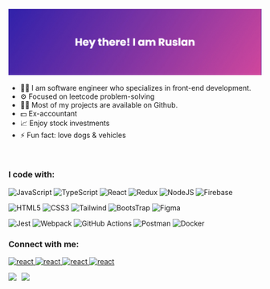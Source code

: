 ![Rus_ka's GitHub Banner](./assets/banner2.png)

<ul>
<li> 👨‍💻 I am software engineer who specializes in front-end development.</li> 
<li> ⚙️ Focused on leetcode problem-solving</li> 
<li> 👨‍💻 Most of my projects are available on Github.  
<li> 💵 Ex-accountant </li>
<li> 📈 Enjoy stock investments</li> 
<li> ⚡ Fun fact: love dogs & vehicles</li> 
</ul>
<br>

### I code with:

![JavaScript](https://img.shields.io/badge/JavaScript-F7DF1E?style=for-the-badge&logo=javascript&logoColor=black&backgroundColor=white)
![TypeScript](https://img.shields.io/badge/TypeScript-007ACC?style=for-the-badge&logo=typescript&logoColor=white)
![React](https://img.shields.io/badge/React-20232A?style=for-the-badge&logo=react&logoColor=61DAFB)
![Redux](https://img.shields.io/badge/Redux-593D88?style=for-the-badge&logo=redux&logoColor=white)
![NodeJS](https://img.shields.io/badge/node.js-6DA55F?style=for-the-badge&logo=node.js&logoColor=white)
![Firebase](https://img.shields.io/badge/Firebase-FBCC3E?style=for-the-badge&logo=firebase&logoColor=black)


![HTML5](https://img.shields.io/badge/HTML5-E34F26?style=for-the-badge&logo=html5&logoColor=white)
![CSS3](https://img.shields.io/badge/CSS3-1572B6?style=for-the-badge&logo=css3&logoColor=white)
![Tailwind](https://img.shields.io/badge/Tailwind_CSS-38B2AC?style=for-the-badge&logo=tailwind-css&logoColor=white)
![BootsTrap](https://img.shields.io/badge/Bootstrap-563D7C?style=for-the-badge&logo=bootstrap&logoColor=white)
![Figma](https://img.shields.io/badge/Figma-F24E1E?style=for-the-badge&logo=figma&logoColor=white)


![Jest](https://img.shields.io/badge/-jest-%23C21325?style=for-the-badge&logo=jest&logoColor=white)
![Webpack](https://img.shields.io/badge/webpack-%238DD6F9.svg?style=for-the-badge&logo=webpack&logoColor=black)
![GitHub Actions](https://img.shields.io/badge/github%20actions-%232671E5.svg?style=for-the-badge&logo=githubactions&logoColor=white)
![Postman](https://img.shields.io/badge/Postman-FF6C37?style=for-the-badge&logo=postman&logoColor=white)
![Docker](https://img.shields.io/badge/docker-%230db7ed.svg?style=for-the-badge&logo=docker&logoColor=white)


 ### Connect with me:
<p align="left">
 
<a href="https://t.me/rus_ka" target="blank"><img src="https://www.svgrepo.com/show/349527/telegram.svg" alt="react" width="25" height="25" />
<a href="https://vk.com/rus_ka" target="blank"><img src="https://www.svgrepo.com/show/349554/vk.svg" alt="react" width="25" height="25" />
 <a href="https://www.linkedin.com/comm/in/rus-ka" target="blank"><img src="https://www.svgrepo.com/show/349436/linkedin.svg" alt="react" width="25" height="25" />
<a href="mailto:rrkaziev@gmail.com" target="blank"><img src="https://www.svgrepo.com/show/349378/gmail.svg" alt="react" width="25" height="25" />

<a href="https://github-readme-stats.vercel.app/api?username=Rus-kar&show_icons=true">
  <img  align="left" height="150" style="margin-right: 10px" src="https://github-readme-stats.vercel.app/api?username=Rus-ka&show_icons=true" />
</a>
<a href="https://github-readme-stats.vercel.app/api/top-langs/?username=Rus-ka&layout=compact">
  <img align="left" height="150" src="https://github-readme-stats.vercel.app/api/top-langs/?username=Rus-ka&layout=compact" />
</a>

